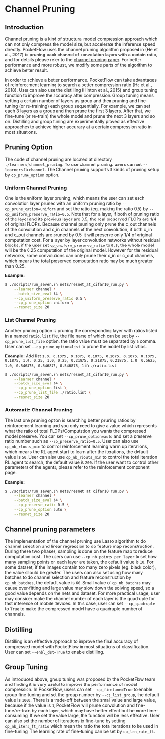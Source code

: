 # Channel Pruning

## Introduction

Channel pruning is a kind of structural model compression approach which can not only compress the model size, but accelerate the inference speed directly. PocketFlow uses the channel pruning algorithm proposed in (He et al., 2017) to pruning each channel of convolution layers with a certain ratio, and for details please refer to the [channel pruning paper](https://arxiv.org/abs/1707.06168). For better performance and more robust, we modify some parts of the algorithm to achieve better result.

In order to achieve a better performance, PocketFlow can take advantages of reinforcement learning to search a better compression ratio (He et al., 2018). User can also use the distilling (Hinton et al., 2015) and group tuning function to improve the accuracy after compression. Group tuning means setting a certain number of layers as group and then pruning and fine-tuning (or re-training) each group sequentially. For example, we can set each 3 layers as a group and then prune the first 3 layers. After that, we fine-tune (or re-train) the whole model and prune the next 3 layers and so on. Distilling and group tuning are experimentally proved as effective approaches to achieve higher accuracy at a certain compression ratio in most situations.

## Pruning Option

The code of channel pruning are located at directory `./learners/channel_pruning`. To use channel pruning. users can set `--learners` to `channel`. The Channel pruning supports 3 kinds of pruning setup by `cp_prune_option` option.

### Uniform Channel Pruning

One is the uniform layer pruning, which means the user can set each convolution layer pruned with an uniform pruning ratio by  `--cp_prune_option=uniform` and set the ratio (eg. making the ratio 0.5) by `--cp_uniform_preserve_ratio=0.5`. Note that for a layer, if both of pruning ratio of the layer and its previous layer are 0.5, the real preserved FLOPs are 1/4 of original FLOPs. Because channel pruning only prune the c_out channels of the convolution and c_in channels of the next convolution, if both c_in and c_out channels are pruned by 0.5, it will preserve only 1/4 of original computation cost. For a layer by layer convolution networks without residual blocks, if the user set `cp_uniform_preserve_ratio` to `0.5`, the whole model will be the 0.25 computation of the original model. However for the residual networks, some convolutions can only prune their c_in or c_out channels, which means the total preserved computation ratio may be much greater than 0.25.

**Example:**

``` bash
$ ./scripts/run_seven.sh nets/resnet_at_cifar10_run.py \
    --learner channel \
    --batch_size_eval 64 \
    --cp_uniform_preserve_ratio 0.5 \
    --cp_prune_option uniform \
    --resnet_size 20
```

### List Channel Pruning

Another pruning option is pruning the corresponding layer with ratios listed in a named `ratio.list` file, the file name of which can be set by `--cp_prune_list_file` option. the ratio value must be separated by a comma. User can set `--cp_prune_option=list` to prune the model by list ratios.

**Example:**
Add list `1.0, 0.1875, 0.1875, 0.1875, 0.1875, 0.1875, 0.1875, 0.1875, 1.0, 0.25, 1.0, 0.25, 0.21875, 0.21875, 0.21875, 1.0, 0.5625, 1.0, 0.546875, 0.546875, 0.546875, 1` in `./ratio.list`

``` bash
$ ./scripts/run_seven.sh nets/resnet_at_cifar10_run.py \
    --learner channel \
    --batch_size_eval 64 \
    --cp_prune_option list \
    --cp_prune_list_file ./ratio.list \
    --resnet_size 20
```

### Automatic Channel Pruning

The last one pruning option is searching better pruning ratios by reinforcement learning and you only need to give a value which represents what the ratio of total FLOPs/Computation you wants the compressed model preserve. You can set `--cp_prune_option=auto` and set a preserve ratio number such as `--cp_preserve_ratio=0.5`.  User can also use `cp_nb_rlouts_min` to control reinforcement learning warm up iterations, which means the RL agent start to learn after the iterations, the default value is `50`. User can also use `cp_nb_rlouts_min` to control the total iteration RL agent to search, the default value is `200`. If the user want to control other parameters of the agents, please refer to the reinforcement component page.

**Example:**

``` bash
$ ./scripts/run_seven.sh nets/resnet_at_cifar10_run.py \
    --learner channel \
    --batch_size_eval 64 \
    --cp_preserve_ratio 0.5 \
    --cp_prune_option auto \
    --resnet_size 20
```

## Channel pruning parameters

The implementation of the channel pruning use Lasso algorithm to do channel selection and linear regression to do feature map reconstruction. During these two phases, sampling is done on the feature map to reduce computation cost. The users can use `--cp_nb_points_per_layer` to set how many sampling points on each layer are taken, the default value is `10`. For some dataset, if the images contain too many zero pixels (eg. black color), the value should be greater. The users can also set using how many batches to do channel selection and feature reconstruction by `cp_nb_batches`, the default value is `60`. Small value of  `cp_nb_batches` may cause over-fitting and large value may slow down the solving speed, so a good value depends on the nets and dataset. For more practical usage, user may consider make the channel number of each layer is the quadruple for fast inference of mobile devices. In this case, user can set `--cp_quadruple` to `True` to make the compressed model have a quadruple number of channels.

## Distilling

Distilling is an effective approach to improve the final accuracy of compressed model with PocketFlow in most situations of classification. User can set `--enbl_dst=True` to enable distilling.

## Group Tuning

As introduced above, group tuning was proposed by the PocketFlow team and finding it is very useful to improve the performance of model compression. In PocketFlow, users can set `--cp_finetune=True` to enable group fine-tuning and set the group number by `--cp_list_group`, the default value is `1000`. There is a trade-off between the small value and large value, because if the value is `1`, PocketFlow will prune convolution and fine-tune/re-train by each layer, which may have better effect but be more time-consuming. If we set the value large, the function will be less effective. User can also set the number of iterations to fine-tune by setting `cp_nb_iters_ft_ratio` which mean the ratio the total iterations to be used in fine-tuning. The learning rate of fine-tuning can be set by `cp_lrn_rate_ft`.
